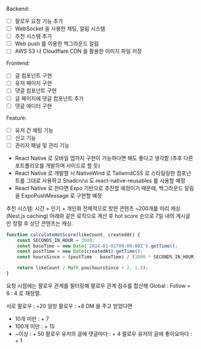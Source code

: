 Backend:
  - [ ] 팔로우 요청 기능 추가
  - [ ] WebSocket 을 사용한 채팅, 알림 시스템
  - [ ] 추천 시스템 추가
  - [ ] Web push 를 이용한 백그라운드 알림
  - [ ] AWS S3 나 Cloudflare CDN 을 활용한 이미지 파일 저장

Frontend:
  - [ ] 글 컴포넌트 구현
  - [ ] 유저 페이지 구현
  - [ ] 댓글 컴포넌트 구현
  - [ ] 글 페이지에 댓글 컴포넌트 추가
  - [ ] 댓글 에디터 구현

Feature:
  - [ ] 유저 간 채팅 기능
  - [ ] 신고 기능
  - [ ] 관리자 패널 및 관리 기능

+ React Native 로 모바일 앱까지 구현이 가능하다면 해도 좋다고 생각함 (추후 다른 포트폴리오를 개발하며 사이드로 할 듯)
+ React Native 로 개발할 시 NativeWind 로 TailwindCSS 로 스타일링한 컴포넌트를 그대로 사용하고 Shadcn/ui 도 react-native-reusables 를 사용할 예정
+ React Native 로 한다면 Expo 기반으로 추진할 예정이기 때문에, 백그라운드 알림을 ExpoPushMessage 로 구현할 예정

추천 시스템: 시간 + 인기 + 개인화
전체적으로 핫한 콘텐츠 ~200개를 미리 캐싱 (Nest.js caching)
아래와 같은 로직으로 계산 후 hot score 순으로 7일 내의 게시글만 정렬 후 상단 콘텐츠는 캐싱. 
```js
function calculateHotScore(likeCount, createdAt) {
    const SECONDS_IN_HOUR = 3600;
    const baseTime = new Date('2024-01-01T00:00:00Z').getTime();
    const postTime = new Date(createdAt).getTime();
    const hoursSince = (postTime - baseTime) / (1000 * SECONDS_IN_HOUR);

    return likeCount / Math.pow(hoursSince + 2, 1.5);
}
```

요청 시점에는 팔로우 관계를 필터링해 팔로우 관계 점수를 합산해 Global : Follow = 6 : 4 로 재정렬. 

서로 팔로우 : +20
일방 팔로우 : +8
DM 을 주고 받았다면
- 10개 미만 : + 7
- 100개 미만 : + 15
- ~이상 : + 50
팔로우 유저의 글에 댓글마다 : + 4 
팔로우 유저의 글에 좋아요마다 : + 1 